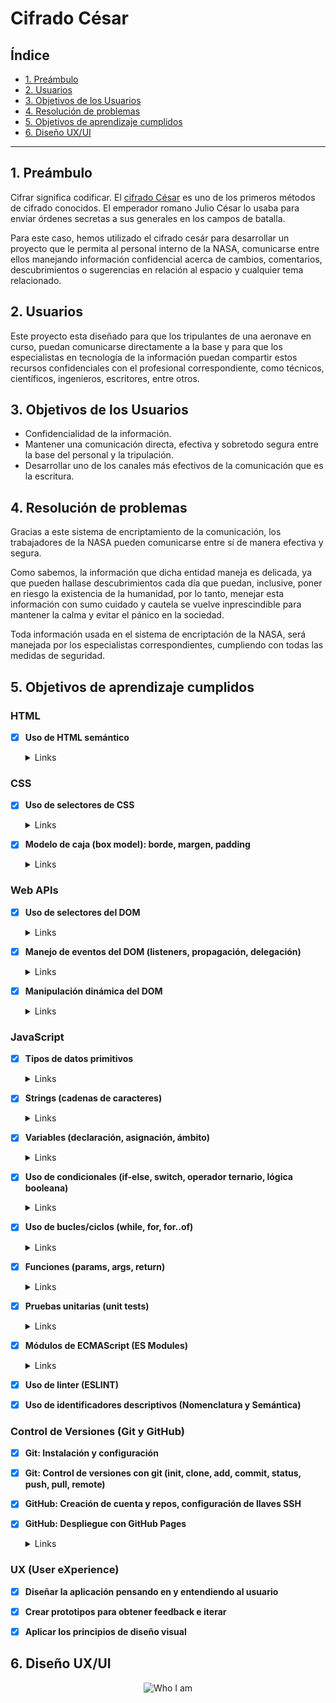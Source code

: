 # Cifrado César

## Índice

* [1. Preámbulo](#1-preámbulo)
* [2. Usuarios](#2-usuarios)
* [3. Objetivos de los Usuarios](#3-objetivos-de-los-usuarios)
* [4. Resolución de problemas](#4-resolución-de-problemas)
* [5. Objetivos de aprendizaje cumplidos](#5-objetivos-de-aprendizaje-cumplidos)
* [6. Diseño UX/UI](#6-diseño-ux-ui)

***

## 1. Preámbulo

Cifrar significa codificar. El [cifrado César](https://en.wikipedia.org/wiki/Caesar_cipher)
es uno de los primeros métodos de cifrado conocidos. El emperador romano Julio
César lo usaba para enviar órdenes secretas a sus generales en los campos de
batalla.

Para este caso, hemos utilizado el cifrado cesár para desarrollar un proyecto que le permita al personal interno de la NASA, comunicarse entre ellos manejando información confidencial acerca de cambios, comentarios, descubrimientos o sugerencias en relación al espacio y cualquier tema relacionado.

## 2. Usuarios

Este proyecto esta diseñado para que los tripulantes de una aeronave en curso, puedan comunicarse directamente a la base y para que los especialistas en tecnología de la información puedan compartir estos recursos confidenciales con el profesional correspondiente, como técnicos, científicos, ingenieros, escritores, entre otros.

## 3. Objetivos de los Usuarios

* Confidencialidad de la información.
* Mantener una comunicación directa, efectiva y sobretodo segura entre la base del personal y la tripulación.
* Desarrollar uno de los canales más efectivos de la comunicación que es la escritura.

## 4. Resolución de problemas

Gracias a este sistema de encriptamiento de la comunicación, los trabajadores de la NASA pueden comunicarse entre sí de manera efectiva y segura.

Como sabemos, la información que dicha entidad maneja es delicada, ya que pueden hallase descubrimientos cada día que puedan, inclusive, poner en riesgo la existencia de la humanidad, por lo tanto, menejar esta información con sumo cuidado y cautela se vuelve inprescindible para mantener la calma y evitar el pánico en la sociedad.

Toda información usada en el sistema de encriptación de la NASA, será manejada por los especialistas correspondientes, cumpliendo con todas las medidas de seguridad.

## 5. Objetivos de aprendizaje cumplidos

### HTML

- [x] **Uso de HTML semántico**

  <details><summary>Links</summary><p>

  * [HTML semántico](https://curriculum.laboratoria.la/es/topics/html/02-html5/02-semantic-html)
  * [Semantics - MDN Web Docs Glossary](https://developer.mozilla.org/en-US/docs/Glossary/Semantics#Semantics_in_HTML)
</p></details>

### CSS

- [x] **Uso de selectores de CSS**

  <details><summary>Links</summary><p>

  * [Intro a CSS](https://curriculum.laboratoria.la/es/topics/css/01-css/01-intro-css)
  * [CSS Selectors - MDN](https://developer.mozilla.org/es/docs/Web/CSS/CSS_Selectors)
</p></details>

- [x] **Modelo de caja (box model): borde, margen, padding**

  <details><summary>Links</summary><p>

  * [Box Model & Display](https://curriculum.laboratoria.la/es/topics/css/01-css/02-boxmodel-and-display)
  * [The box model - MDN](https://developer.mozilla.org/en-US/docs/Learn/CSS/Building_blocks/The_box_model)
  * [Introduction to the CSS box model - MDN](https://developer.mozilla.org/en-US/docs/Web/CSS/CSS_Box_Model/Introduction_to_the_CSS_box_model)
  * [CSS display - MDN](https://developer.mozilla.org/pt-BR/docs/Web/CSS/display)
  * [display - CSS Tricks](https://css-tricks.com/almanac/properties/d/display/)
</p></details>

### Web APIs

- [x] **Uso de selectores del DOM**

  <details><summary>Links</summary><p>

  * [Manipulación del DOM](https://curriculum.laboratoria.la/es/topics/browser/02-dom/03-1-dom-methods-selection)
  * [Introducción al DOM - MDN](https://developer.mozilla.org/es/docs/Web/API/Document_Object_Model/Introduction)
  * [Localizando elementos DOM usando selectores - MDN](https://developer.mozilla.org/es/docs/Web/API/Document_object_model/Locating_DOM_elements_using_selectors)
</p></details>

- [x] **Manejo de eventos del DOM (listeners, propagación, delegación)**

  <details><summary>Links</summary><p>

  * [Introducción a eventos - MDN](https://developer.mozilla.org/es/docs/Learn/JavaScript/Building_blocks/Events)
  * [EventTarget.addEventListener() - MDN](https://developer.mozilla.org/es/docs/Web/API/EventTarget/addEventListener)
  * [EventTarget.removeEventListener() - MDN](https://developer.mozilla.org/es/docs/Web/API/EventTarget/removeEventListener)
  * [El objeto Event](https://developer.mozilla.org/es/docs/Web/API/Event)
</p></details>

- [x] **Manipulación dinámica del DOM**

  <details><summary>Links</summary><p>

  * [Introducción al DOM](https://developer.mozilla.org/es/docs/Web/API/Document_Object_Model/Introduction)
  * [Node.appendChild() - MDN](https://developer.mozilla.org/es/docs/Web/API/Node/appendChild)
  * [Document.createElement() - MDN](https://developer.mozilla.org/es/docs/Web/API/Document/createElement)
  * [Document.createTextNode()](https://developer.mozilla.org/es/docs/Web/API/Document/createTextNode)
  * [Element.innerHTML - MDN](https://developer.mozilla.org/es/docs/Web/API/Element/innerHTML)
  * [Node.textContent - MDN](https://developer.mozilla.org/es/docs/Web/API/Node/textContent)
</p></details>

### JavaScript

- [x] **Tipos de datos primitivos**

  <details><summary>Links</summary><p>

  * [Valores primitivos - MDN](https://developer.mozilla.org/es/docs/Web/JavaScript/Data_structures#valores_primitivos)
</p></details>

- [x] **Strings (cadenas de caracteres)**

  <details><summary>Links</summary><p>

  * [Strings](https://curriculum.laboratoria.la/es/topics/javascript/06-strings)
  * [String — Cadena de caracteres - MDN](https://developer.mozilla.org/es/docs/Web/JavaScript/Reference/Global_Objects/String)
</p></details>

- [x] **Variables (declaración, asignación, ámbito)**

  <details><summary>Links</summary><p>

  * [Valores, tipos de datos y operadores](https://curriculum.laboratoria.la/es/topics/javascript/01-basics/01-values-variables-and-types)
  * [Variables](https://curriculum.laboratoria.la/es/topics/javascript/01-basics/02-variables)
</p></details>

- [x] **Uso de condicionales (if-else, switch, operador ternario, lógica booleana)**

  <details><summary>Links</summary><p>

  * [Estructuras condicionales y repetitivas](https://curriculum.laboratoria.la/es/topics/javascript/02-flow-control/01-conditionals-and-loops)
  * [Tomando decisiones en tu código — condicionales - MDN](https://developer.mozilla.org/es/docs/Learn/JavaScript/Building_blocks/conditionals)
</p></details>

- [x] **Uso de bucles/ciclos (while, for, for..of)**

  <details><summary>Links</summary><p>

  * [Bucles (Loops)](https://curriculum.laboratoria.la/es/topics/javascript/02-flow-control/02-loops)
  * [Bucles e iteración - MDN](https://developer.mozilla.org/es/docs/Web/JavaScript/Guide/Loops_and_iteration)
</p></details>

- [x] **Funciones (params, args, return)**

  <details><summary>Links</summary><p>

  * [Funciones (control de flujo)](https://curriculum.laboratoria.la/es/topics/javascript/02-flow-control/03-functions)
  * [Funciones clásicas](https://curriculum.laboratoria.la/es/topics/javascript/03-functions/01-classic)
  * [Arrow Functions](https://curriculum.laboratoria.la/es/topics/javascript/03-functions/02-arrow)
  * [Funciones — bloques de código reutilizables - MDN](https://developer.mozilla.org/es/docs/Learn/JavaScript/Building_blocks/Functions)
</p></details>

- [x] **Pruebas unitarias (unit tests)**

  <details><summary>Links</summary><p>

  * [Empezando con Jest - Documentación oficial](https://jestjs.io/docs/es-ES/getting-started)
</p></details>

- [x] **Módulos de ECMAScript (ES Modules)**

  <details><summary>Links</summary><p>

  * [import - MDN](https://developer.mozilla.org/es/docs/Web/JavaScript/Reference/Statements/import)
  * [export - MDN](https://developer.mozilla.org/es/docs/Web/JavaScript/Reference/Statements/export)
</p></details>

- [x] **Uso de linter (ESLINT)**

- [x] **Uso de identificadores descriptivos (Nomenclatura y Semántica)**

### Control de Versiones (Git y GitHub)

- [x] **Git: Instalación y configuración**

- [x] **Git: Control de versiones con git (init, clone, add, commit, status, push, pull, remote)**

- [x] **GitHub: Creación de cuenta y repos, configuración de llaves SSH**

- [x] **GitHub: Despliegue con GitHub Pages**

  <details><summary>Links</summary><p>

  * [Sitio oficial de GitHub Pages](https://pages.github.com/)
</p></details>

### UX (User eXperience)

- [x] **Diseñar la aplicación pensando en y entendiendo al usuario**

- [x] **Crear prototipos para obtener feedback e iterar**

- [x] **Aplicar los principios de diseño visual**

## 6. Diseño UX/UI

<div align="center">
 <img style="max-width: "100%"; height: auto;" src="https://imgur.com/GvLdpX1.png" alt="Who I am">
</div>


